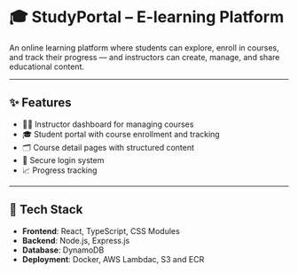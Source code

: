# 🎓 StudyPortal – E-learning Platform

An online learning platform where students can explore, enroll in courses, and track their progress — and instructors can create, manage, and share educational content.

---

## ✨ Features

- 👩‍🏫 Instructor dashboard for managing courses
- 🎓 Student portal with course enrollment and tracking
- 🗂️ Course detail pages with structured content
- 🔐 Secure login system
- 📈 Progress tracking

---

## 🧰 Tech Stack

- **Frontend**: React, TypeScript, CSS Modules
- **Backend**: Node.js, Express.js
- **Database**: DynamoDB
- **Deployment**: Docker, AWS Lambdac, S3 and ECR
